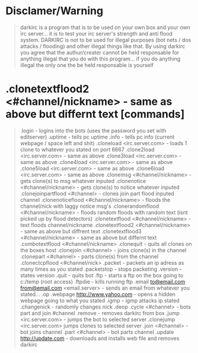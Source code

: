 # Disclamer/Warning
> darkirc is a program that is to be used on your own box and your own irc server... it is to test your
irc server's strength and anti flood system. DARKIRC is not to be used for illegal purposes (bot nets / dos attacks / flooding)
and other illegal things like that. By using darkirc you agree that the authur/creater cannot be held responsable for anything illegal
that you do with this program...  if you do anything illegal the only one the be held responsable is yourself
# .clonetextflood2 <#channel/nickname> - same as above but differnt text [commands]
> .login <password> - logins into the bots (uses the password you set with editserver)
> .uptime - tells pc uptime
> .info - tells pc info (current webpage / space left and shit)
> .cloneload <irc.server.com> - loads 1 clone to whatever you stated on port 6667
> .clone2load <irc.server.com> - same as above
> .clone3load <irc.server.com> - same as above
> .clone4load <irc.server.com> - same as above
> .clone5load <irc.server.com> - same as above
> .clone6load <irc.server.com> - same as above
> .clonemsg <#channel/nickname> - gets clone(s) to msg whatever inputed
> .clonenotice <#channel/nickname> - gets clone(s) to notice whatever inputed
> .clonejoinpartflood <#channel> - clones join part flood inputed channel
> .clonenoticeflood <#channel/nickname> - floods the channel/nick with laggy notice msg's
> .clonerandomflood <#channel/nickname> - floods random floods with random text (isnt picked up by flood detectors)
> .clonetextflood <#channel/nickname> - text floods channel/nickname
> .clonetextflood2 <#channel/nickname> - same as above but diffrent text
> .clonetextflood3 <#channel/nickname> - same as above but differnt text
> .combotextflood <#channel/nickname>
> .clonequit - quits all clones on the boxes host
> .clonejoin <#channel> - joins clone(s) in the channel
> .clonepart <#channel> - parts clone(s) from the channel
> .clonectcpflood <#channel/nick>
> .packet <ipaddr> <times> - packets an ip adress as many times as you stated
> .packetstop - stops packeting
> .version - states version
> .quit - quits bot
> .ftp <password> <port> - starts a ftp on the box going to c:/temp (root access)
> .ftpdie - kills running ftp
> .email <to@email.com> <from@email.com> <email.server> <subject> <body> - sends an email from whatever you stated...
> .op <nickname>
> .webpage <http://www.yahoo.com> - opens a hidden webpage going to what you stated
> .igmp <ipaddr> - igmp attacks ip stated
> .changenick - randomly changes nick
> .deop <nickname>
> .cycle <#channel> - bots part and join #channel
> .remove - removes darkirc from box
> .jump <irc.server.com> - jumps the bot to selected server
> .clonejump <irc.server.com> jumps clones to selected server
> .join <#channel> - bot joins channel
> .part <#channel> - bot parts channel
> .update <http://update.com> - downloads and installs web file and removes darkirc
